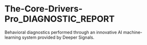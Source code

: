 # The-Core-Drivers-Pro_DIAGNOSTIC_REPORT
Behavioral diagnostics performed through an innovative AI machine-learning system provided by Deeper Signals.
